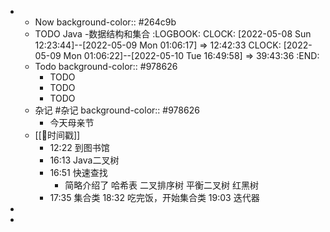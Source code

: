-
	- Now
	  background-color:: #264c9b
	- TODO Java -数据结构和集合
	  :LOGBOOK:
	  CLOCK: [2022-05-08 Sun 12:23:44]--[2022-05-09 Mon 01:06:17] =>  12:42:33
	  CLOCK: [2022-05-09 Mon 01:06:22]--[2022-05-10 Tue 16:49:58] =>  39:43:36
	  :END:
	- Todo
	  background-color:: #978626
		- TODO
		- TODO
		- TODO
	- 杂记 #杂记
	  background-color:: #978626
		- 今天母亲节
	- [[📌时间戳]]
		- 12:22 到图书馆
		- 16:13 Java二叉树
		- 16:51 快速查找
			- 简略介绍了
			                哈希表
			                二叉排序树
			                平衡二叉树
			                红黑树
		- 17:35 集合类
		  18:32 吃完饭，开始集合类
		  19:03 迭代器
-
-